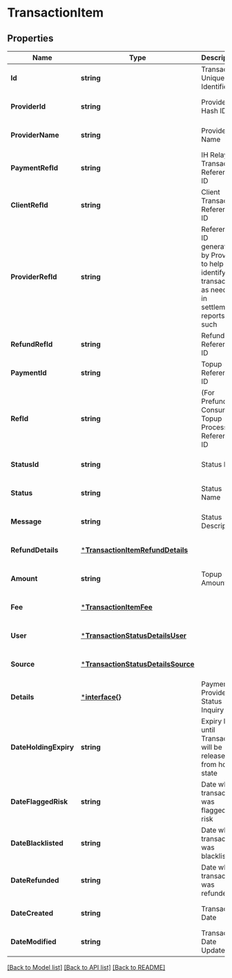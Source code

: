 # TransactionItem

## Properties
Name | Type | Description | Notes
------------ | ------------- | ------------- | -------------
**Id** | **string** | Transaction Unique Identifier | [optional] [default to null]
**ProviderId** | **string** | Provider Hash ID | [optional] [default to null]
**ProviderName** | **string** | Provider Name | [optional] [default to null]
**PaymentRefId** | **string** | IH Relay Transaction Reference ID | [optional] [default to null]
**ClientRefId** | **string** | Client Transaction Reference ID | [optional] [default to null]
**ProviderRefId** | **string** | Reference ID generated by Provider to help identify the transaction as needed in settlement reports and such | [optional] [default to null]
**RefundRefId** | **string** | Refund Reference ID | [optional] [default to null]
**PaymentId** | **string** | Topup Reference ID | [optional] [default to null]
**RefId** | **string** | (For Prefund Consumer) Topup Processor Reference ID | [optional] [default to null]
**StatusId** | **string** | Status ID | [optional] [default to null]
**Status** | **string** | Status Name | [optional] [default to null]
**Message** | **string** | Status Description | [optional] [default to null]
**RefundDetails** | [***TransactionItemRefundDetails**](TransactionItem_refund_details.md) |  | [optional] [default to null]
**Amount** | **string** | Topup Amount | [optional] [default to null]
**Fee** | [***TransactionItemFee**](TransactionItem_fee.md) |  | [optional] [default to null]
**User** | [***TransactionStatusDetailsUser**](TransactionStatus_details_user.md) |  | [optional] [default to null]
**Source** | [***TransactionStatusDetailsSource**](TransactionStatus_details_source.md) |  | [optional] [default to null]
**Details** | [***interface{}**](interface{}.md) | Payment Provider Status Inquiry | [optional] [default to null]
**DateHoldingExpiry** | **string** | Expiry Date until Transaction will be released from hold state | [optional] [default to null]
**DateFlaggedRisk** | **string** | Date when transaction was flagged as risk | [optional] [default to null]
**DateBlacklisted** | **string** | Date when transaction was blacklisted | [optional] [default to null]
**DateRefunded** | **string** | Date when transaction was refunded | [optional] [default to null]
**DateCreated** | **string** | Transaction Date | [optional] [default to null]
**DateModified** | **string** | Transaction Date Updated | [optional] [default to null]

[[Back to Model list]](../README.md#documentation-for-models) [[Back to API list]](../README.md#documentation-for-api-endpoints) [[Back to README]](../README.md)

